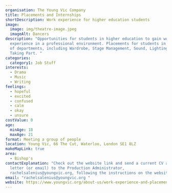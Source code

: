 ```yaml
---
organisation: The Young Vic Company
title: Placements and Internships
shortDescription: Work experience for higher education students
image:
  image: img/theatre-image.jpeg
  imageAlt: Dancers
description: "Opportunities for students in higher education to gain work
  experience in a professional environment. Placements for students in a range
  of departments, including Wardrobe, Stage Management, Sound, Lighting and
  Taking Part. "
categories:
  category1: Job Stuff
interests:
  - Drama
  - Music
  - Writing
feelings:
  - hopeful
  - excited
  - confused
  - calm
  - okay
  - unsure
costValue: 0
age:
  minAge: 18
  maxAge: 21
format: Meeting a group of people
location: Young Vic, 66 The Cut, Waterloo, London SE1 8LZ
makeMapLink: true
area:
  - Bishop's
contactExplanation: "Check out the website link and send a current CV and cover
  letter (or email) to the Production Administrator,
  rachelsalenius@youngvic.org, following the instructions on the website. "
email: "rachelsalenius@youngvic.org "
website: https://www.youngvic.org/about-us/work-experience-and-placements
---
```

